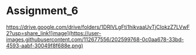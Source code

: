 # Assignment_6
https://drive.google.com/drive/folders/1DRlVLgFti1hikvaaUvTjCIokzZ7LVwF2?usp=share_link![image](https://user-images.githubusercontent.com/112677556/202599768-0c0aa678-33bd-4593-aabf-30049f8f688e.png)
